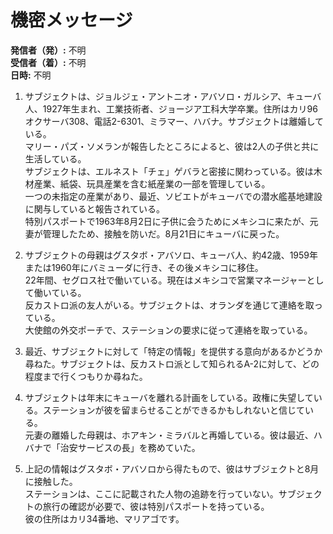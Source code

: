 # 機密メッセージ

**発信者（発）:** 不明  
**受信者（着）:** 不明  
**日時:** 不明  

1. サブジェクトは、ジョルジェ・アントニオ・アバソロ・ガルシア、キューバ人、1927年生まれ、工業技術者、ジョージア工科大学卒業。住所はカリ96オクサーバ308、電話2-6301、ミラマー、ハバナ。サブジェクトは離婚している。  
   マリー・パズ・ソメランが報告したところによると、彼は2人の子供と共に生活している。  
   サブジェクトは、エルネスト「チェ」ゲバラと密接に関わっている。彼は木材産業、紙袋、玩具産業を含む紙産業の一部を管理している。  
   一つの未指定の産業があり、最近、ソビエトがキューバでの潜水艦基地建設に関与していると報告されている。  
   特別パスポートで1963年8月2日に子供に会うためにメキシコに来たが、元妻が管理したため、接触を防いだ。8月21日にキューバに戻った。  
   
2. サブジェクトの母親はグスタボ・アバソロ、キューバ人、約42歳、1959年または1960年にバミューダに行き、その後メキシコに移住。  
   22年間、セグロス社で働いている。現在はメキシコで営業マネージャーとして働いている。  
   反カストロ派の友人がいる。サブジェクトは、オランダを通じて連絡を取っている。  
   大使館の外交ポーチで、ステーションの要求に従って連絡を取っている。  

3. 最近、サブジェクトに対して「特定の情報」を提供する意向があるかどうか尋ねた。サブジェクトは、反カストロ派として知られるA-2に対して、どの程度まで行くつもりか尋ねた。  
   
4. サブジェクトは年末にキューバを離れる計画をしている。政権に失望している。ステーションが彼を留まらせることができるかもしれないと信じている。  
   元妻の離婚した母親は、ホアキン・ミラバルと再婚している。彼は最近、ハバナで「治安サービスの長」を務めていた。  
   
5. 上記の情報はグスタボ・アバソロから得たもので、彼はサブジェクトと8月に接触した。  
   ステーションは、ここに記載された人物の追跡を行っていない。サブジェクトの旅行の確認が必要で、彼は特別パスポートを持っている。  
   彼の住所はカリ34番地、マリアゴです。